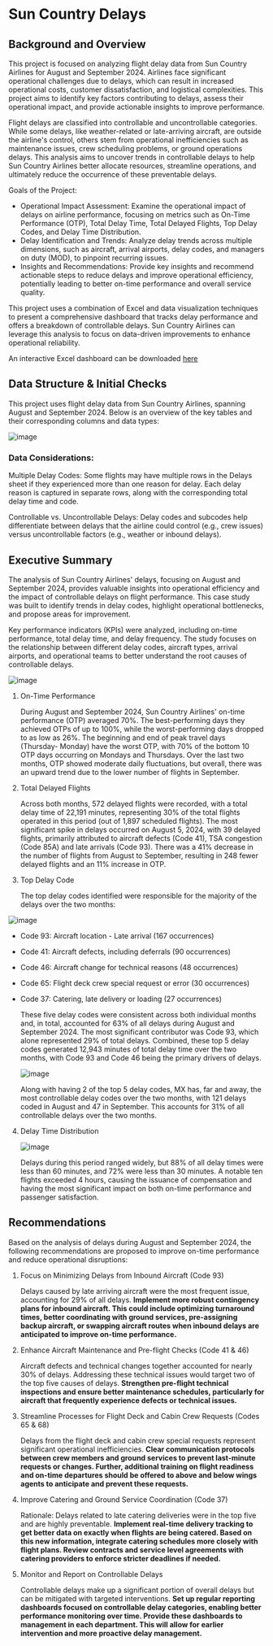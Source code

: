 # Sun Country Delays
## Background and Overview
This project is focused on analyzing flight delay data from Sun Country Airlines for August and September 2024. Airlines face significant operational challenges due to delays, which can result in increased operational costs, customer dissatisfaction, and logistical complexities. This project aims to identify key factors contributing to delays, assess their operational impact, and provide actionable insights to improve performance.

Flight delays are classified into controllable and uncontrollable categories. While some delays, like weather-related or late-arriving aircraft, are outside the airline's control, others stem from operational inefficiencies such as maintenance issues, crew scheduling problems, or ground operations delays. This analysis aims to uncover trends in controllable delays to help Sun Country Airlines better allocate resources, streamline operations, and ultimately reduce the occurrence of these preventable delays.

Goals of the Project:
- Operational Impact Assessment: Examine the operational impact of delays on airline performance, focusing on metrics such as On-Time Performance (OTP), Total Delay Time, Total Delayed Flights, Top Delay Codes, and Delay Time Distribution.
- Delay Identification and Trends: Analyze delay trends across multiple dimensions, such as aircraft, arrival airports, delay codes, and managers on duty (MOD), to pinpoint recurring issues.
- Insights and Recommendations: Provide key insights and recommend actionable steps to reduce delays and improve operational efficiency, potentially leading to better on-time performance and overall service quality.

This project uses a combination of Excel and data visualization techniques to present a comprehensive dashboard that tracks delay performance and offers a breakdown of controllable delays. Sun Country Airlines can leverage this analysis to focus on data-driven improvements to enhance operational reliability.

An interactive Excel dashboard can be downloaded [here](https://github.com/Shepshub/Sun-Country-Delays/raw/refs/heads/main/Sun%20Country%20Delays%20-%20Aug%20Sep.xlsx)

## Data Structure & Initial Checks
This project uses flight delay data from Sun Country Airlines, spanning August and September 2024. Below is an overview of the key tables and their corresponding columns and data types:

![image](https://github.com/user-attachments/assets/28f88a22-d1cf-49a4-a131-1c7ec21437f5)

### Data Considerations:
Multiple Delay Codes: Some flights may have multiple rows in the Delays sheet if they experienced more than one reason for delay. Each delay reason is captured in separate rows, along with the corresponding total delay time and code.

Controllable vs. Uncontrollable Delays: Delay codes and subcodes help differentiate between delays that the airline could control (e.g., crew issues) versus uncontrollable factors (e.g., weather or inbound delays).

## Executive Summary
The analysis of Sun Country Airlines' delays, focusing on August and September 2024, provides valuable insights into operational efficiency and the impact of controllable delays on flight performance. This case study was built to identify trends in delay codes, highlight operational bottlenecks, and propose areas for improvement.

Key performance indicators (KPIs) were analyzed, including on-time performance, total delay time, and delay frequency. The study focuses on the relationship between different delay codes, aircraft types, arrival airports, and operational teams to better understand the root causes of controllable delays.

![image](https://github.com/user-attachments/assets/32e23b3a-885c-4ee4-99b4-1f77ffab6551)

1. On-Time Performance
   
     During August and September 2024, Sun Country Airlines' on-time performance (OTP) averaged 70%. The best-performing days they achieved OTPs of up to 100%, while the worst-performing days dropped to as low as 26%. The beginning and end of peak travel days (Thursday- Monday) have the worst OTP, with 70% of the bottom 10 OTP days occurring on Mondays and Thursdays. Over the last two months, OTP showed moderate daily fluctuations, but overall, there was an upward trend due to the lower number of flights in September.

3. Total Delayed Flights
   
    Across both months, 572 delayed flights were recorded, with a total delay time of 22,191 minutes, representing 30% of the total flights operated in this period (out of 1,897 scheduled flights). The most significant spike in delays occurred on August 5, 2024, with 39 delayed flights, primarily attributed to aircraft defects (Code 41), TSA congestion (Code 85A) and late arrivals (Code 93). There was a 41% decrease in the number of flights from August to September, resulting in 248 fewer delayed flights and an 11% increase in OTP.

5. Top Delay Code
   
     The top delay codes identified were responsible for the majority of the delays over the two months:

![image](https://github.com/user-attachments/assets/00fdbe30-f1af-48b8-a06c-4a4a0b43b0f5)

- Code 93: Aircraft location - Late arrival (167 occurrences)
- Code 41: Aircraft defects, including deferrals (90 occurrences)
- Code 46: Aircraft change for technical reasons (48 occurrences)
- Code 65: Flight deck crew special request or error (30 occurrences)
- Code 37: Catering, late delivery or loading (27 occurrences)
  
     These five delay codes were consistent across both individual months and, in total, accounted for 63% of all delays during August and September 2024. The most significant contributor was Code 93, which alone represented 29% of total delays. Combined, these top 5 delay codes generated 12,943 minutes of total delay time over the two months, with Code 93 and Code 46 being the primary drivers of delays.
  
  ![image](https://github.com/user-attachments/assets/2672935f-92ea-4510-acbb-210d2ffe32be)

     Along with having 2 of the top 5 delay codes, MX has, far and away, the most controllable delay codes over the two months, with 121 delays coded in August and 47 in September. This accounts for 31% of all controllable delays over the two months.

4. Delay Time Distribution
   
   ![image](https://github.com/user-attachments/assets/996d845b-96b3-4398-bc03-6e40348a5580)
   
     Delays during this period ranged widely, but 88% of all delay times were less than 60 minutes, and 72% were less than 30 minutes. A notable ten flights exceeded 4 hours, causing the issuance of compensation and having the most significant impact on both on-time performance and passenger satisfaction. 

## Recommendations
Based on the analysis of delays during August and September 2024, the following recommendations are proposed to improve on-time performance and reduce operational disruptions:

1. Focus on Minimizing Delays from Inbound Aircraft (Code 93)

     Delays caused by late arriving aircraft were the most frequent issue, accounting for 29% of all delays. **Implement more robust contingency plans for inbound aircraft. This could include optimizing turnaround times, better coordinating with ground services, pre-assigning backup aircraft, or swapping aircraft routes when inbound delays are anticipated to improve on-time performance.**

2. Enhance Aircraft Maintenance and Pre-flight Checks (Code 41 & 46)

     Aircraft defects and technical changes together accounted for nearly 30% of delays. Addressing these technical issues would target two of the top five causes of delays. **Strengthen pre-flight technical inspections and ensure better maintenance schedules, particularly for aircraft that frequently experience defects or technical issues.**
  
3. Streamline Processes for Flight Deck and Cabin Crew Requests (Codes 65 & 68)

     Delays from the flight deck and cabin crew special requests represent significant operational inefficiencies. **Clear communication protocols between crew members and ground services to prevent last-minute requests or changes. Further, additional training on flight readiness and on-time departures should be offered to above and below wings agents to anticipate and prevent these requests.**

4. Improve Catering and Ground Service Coordination (Code 37)

     Rationale: Delays related to late catering deliveries were in the top five and are highly preventable. **Implement real-time delivery tracking to get better data on exactly when flights are being catered. Based on this new information, integrate catering schedules more closely with flight plans. Review contracts and service level agreements with catering providers to enforce stricter deadlines if needed.**

5. Monitor and Report on Controllable Delays

     Controllable delays make up a significant portion of overall delays but can be mitigated with targeted interventions. **Set up regular reporting dashboards focused on controllable delay categories, enabling better performance monitoring over time. Provide these dashboards to management in each department. This will allow for earlier intervention and more proactive delay management.**
